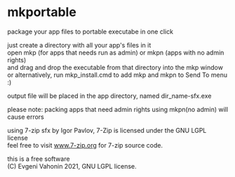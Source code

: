 # mkportable
package your app files to portable executabe in one click

just create a directory with all your app's files in it   
open mkp (for apps that needs run as admin) or mkpn (apps with no admin rights)   
and drag and drop the executable from that directory into the mkp window  
or alternatively, run mkp_install.cmd to add mkp and mkpn to Send To menu :)   

output file will be placed in the app directory, named dir_name-sfx.exe   

please note: packing apps that need admin rights using mkpn(no admin) will cause errors

using 7-zip sfx by Igor Pavlov, 7-Zip is licensed under the GNU LGPL license    
feel free to visit www.7-zip.org for 7-zip source code.

this is a free software   
(C) Evgeni Vahonin 2021, GNU LGPL license.

